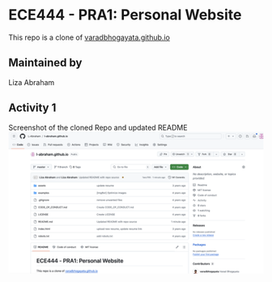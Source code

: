 # ECE444 - PRA1: Personal Website

This repo is a clone of [varadbhogayata.github.io](https://github.com/varadbhogayata/varadbhogayata.github.io)

## Maintained by
Liza Abraham

## Activity 1
Screenshot of the cloned Repo and updated README
![Repository Screenshot](assets/img/PRA1_actitivty1.png)
